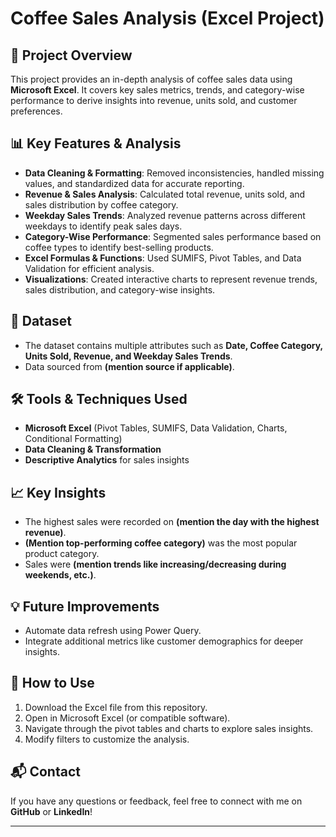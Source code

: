 # Coffee Sales Analysis (Excel Project)

## 📌 Project Overview
This project provides an in-depth analysis of coffee sales data using **Microsoft Excel**. It covers key sales metrics, trends, and category-wise performance to derive insights into revenue, units sold, and customer preferences.

## 📊 Key Features & Analysis
- **Data Cleaning & Formatting**: Removed inconsistencies, handled missing values, and standardized data for accurate reporting.
- **Revenue & Sales Analysis**: Calculated total revenue, units sold, and sales distribution by coffee category.
- **Weekday Sales Trends**: Analyzed revenue patterns across different weekdays to identify peak sales days.
- **Category-Wise Performance**: Segmented sales performance based on coffee types to identify best-selling products.
- **Excel Formulas & Functions**: Used SUMIFS, Pivot Tables, and Data Validation for efficient analysis.
- **Visualizations**: Created interactive charts to represent revenue trends, sales distribution, and category-wise insights.

## 📂 Dataset
- The dataset contains multiple attributes such as **Date, Coffee Category, Units Sold, Revenue, and Weekday Sales Trends**.
- Data sourced from **(mention source if applicable)**.

## 🛠️ Tools & Techniques Used
- **Microsoft Excel** (Pivot Tables, SUMIFS, Data Validation, Charts, Conditional Formatting)
- **Data Cleaning & Transformation**
- **Descriptive Analytics** for sales insights

## 📈 Key Insights
- The highest sales were recorded on **(mention the day with the highest revenue)**.
- **(Mention top-performing coffee category)** was the most popular product category.
- Sales were **(mention trends like increasing/decreasing during weekends, etc.)**.

## 💡 Future Improvements
- Automate data refresh using Power Query.
- Integrate additional metrics like customer demographics for deeper insights.

## 📌 How to Use
1. Download the Excel file from this repository.
2. Open in Microsoft Excel (or compatible software).
3. Navigate through the pivot tables and charts to explore sales insights.
4. Modify filters to customize the analysis.

## 📬 Contact
If you have any questions or feedback, feel free to connect with me on **GitHub** or **LinkedIn**!

---

